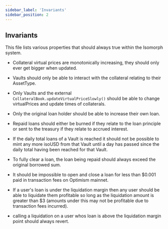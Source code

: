 ```yaml
---
sidebar_label: 'Invariants'
sidebar_position: 2
---
```





## Invariants

This file lists various properties that should always true within the Isomorph system.

- Collateral virtual prices are monotonically increasing, they should only ever get bigger when updated.

- Vaults should only be able to interact with the collateral relating to their AssetType.

- Only Vaults and the external `CollateralBook.updateVirtualPriceSlowly()` should be able to change virtualPrices and update times of collaterals.

- Only the original loan holder should be able to increase their own loan.

- Repaid loans should either be burned if they relate to the loan principle or sent to the treasury if they relate to accrued interest.

- If the daily total loans of a Vault is reached it should not be possible to mint any more isoUSD from that Vault until a day has passed since the daily total having been reached for that Vault.

- To fully clear a loan, the loan being repaid should always exceed the original borrowed sum.

- It should be impossible to open and close a loan for less than $0.001 paid in transaction fees on Optimism mainnet.

- If a user's loan is under the liquidation margin then any user should be able to liquidate them profitable so long as the liquidation amount is greater than $3 (amounts under this may not be profitable due to transaction fees incurred).

 - calling a liquidation on a user whos loan is above the liquidation margin point should always revert.
